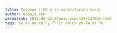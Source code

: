 ```yaml
---
title: Columna | LO y la constitución moral
author: elpais.com
permalink: 2018-02-22-elpais.com-1584137651.html
tags: hy en de ru hy fr it zh-CN zh-TW ar fa
---
```


